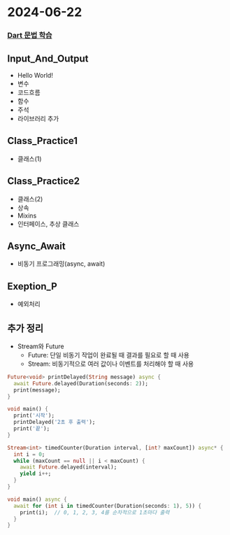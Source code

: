 # 2024-06-22
### [Dart 문법 학습](https://www.youtube.com/watch?v=2qMZ9bvoJZk&t=1012s)

## Input_And_Output
  - Hello World!
  - 변수
  - 코드흐름
  - 함수
  - 주석
  - 라이브러리 추가

## Class_Practice1  
  - 클래스(1)

## Class_Practice2
  - 클래스(2)
  - 상속
  - Mixins
  - 인터페이스, 추상 클래스

## Async_Await
  - 비동기 프로그래밍(async, await)

## Exeption_P
  - 예외처리

## 추가 정리
+ Stream와 Future
  - Future: 단일 비동기 작업이 완료될 때 결과를 필요로 할 때 사용
  - Stream: 비동기적으로 여러 값이나 이벤트를 처리해야 할 때 사용

```Dart
Future<void> printDelayed(String message) async {
  await Future.delayed(Duration(seconds: 2));
  print(message);
}

void main() {
  print('시작');
  printDelayed('2초 후 출력');
  print('끝');
}
```

```Dart
Stream<int> timedCounter(Duration interval, [int? maxCount]) async* {
  int i = 0;
  while (maxCount == null || i < maxCount) {
    await Future.delayed(interval);
    yield i++;
  }
}

void main() async {
  await for (int i in timedCounter(Duration(seconds: 1), 5)) {
    print(i);  // 0, 1, 2, 3, 4를 순차적으로 1초마다 출력
  }
}
```
